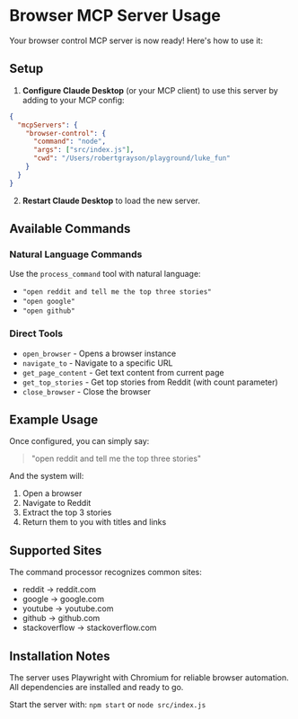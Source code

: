 # Browser MCP Server Usage

Your browser control MCP server is now ready! Here's how to use it:

## Setup

1. **Configure Claude Desktop** (or your MCP client) to use this server by adding to your MCP config:

```json
{
  "mcpServers": {
    "browser-control": {
      "command": "node",
      "args": ["src/index.js"],
      "cwd": "/Users/robertgrayson/playground/luke_fun"
    }
  }
}
```

2. **Restart Claude Desktop** to load the new server.

## Available Commands

### Natural Language Commands
Use the `process_command` tool with natural language:

- `"open reddit and tell me the top three stories"`
- `"open google"`
- `"open github"`

### Direct Tools
- `open_browser` - Opens a browser instance
- `navigate_to` - Navigate to a specific URL
- `get_page_content` - Get text content from current page
- `get_top_stories` - Get top stories from Reddit (with count parameter)
- `close_browser` - Close the browser

## Example Usage

Once configured, you can simply say:

> "open reddit and tell me the top three stories"

And the system will:
1. Open a browser
2. Navigate to Reddit
3. Extract the top 3 stories
4. Return them to you with titles and links

## Supported Sites

The command processor recognizes common sites:
- reddit → reddit.com
- google → google.com
- youtube → youtube.com
- github → github.com
- stackoverflow → stackoverflow.com

## Installation Notes

The server uses Playwright with Chromium for reliable browser automation. All dependencies are installed and ready to go.

Start the server with: `npm start` or `node src/index.js`